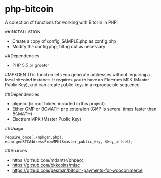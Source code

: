 php-bitcoin
============
A collection of functions for working with Bitcoin in PHP.

##INSTALLATION
 - Create a copy of config_SAMPLE.php as config.php
 - Modify the config.php, filling out as necessary

##Dependencies
* PHP 5.5 or greater

#MPKGEN
 This function lets you generate addresses without requiring a local bitcoind instance. It requires you to have an Electrum MPK (Master Public Key), and can create public keys in a reproducible sequence.

##Dependencies
 - phpecc (in root folder, included in this project)
 - Either GMP or BCMATH php extension (GMP is several times faster than BCMATH)
 - Electrum MPK (Master Public Key)

##Usage
 ```
 require_once(./mpkgen.php);
 echo genBTCAddressFromMPK($master_public_key, $key_offset);`
 ```

##Sources
 - https://github.com/mdanter/phpecc
 - https://github.com/bkkcoins/misc
 - https://github.com/gesman/bitcoin-payments-for-woocommerce
